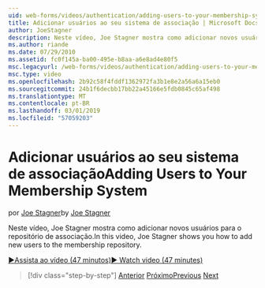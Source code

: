 ```yaml
---
uid: web-forms/videos/authentication/adding-users-to-your-membership-system
title: Adicionar usuários ao seu sistema de associação | Microsoft Docs
author: JoeStagner
description: Neste vídeo, Joe Stagner mostra como adicionar novos usuários para o repositório de associação.
ms.author: riande
ms.date: 07/29/2010
ms.assetid: fc0f145a-ba00-495e-b8aa-a6e8ad4e80f5
msc.legacyurl: /web-forms/videos/authentication/adding-users-to-your-membership-system
msc.type: video
ms.openlocfilehash: 2b92c58f4fddf1362972fa3b1e8e2a56a6a15eb0
ms.sourcegitcommit: 24b1f6decbb17bb22a45166e5fdb0845c65af498
ms.translationtype: MT
ms.contentlocale: pt-BR
ms.lasthandoff: 03/01/2019
ms.locfileid: "57059203"
---
```

<a name="adding-users-to-your-membership-system"></a><span data-ttu-id="8a9d8-103">Adicionar usuários ao seu sistema de associação</span><span class="sxs-lookup"><span data-stu-id="8a9d8-103">Adding Users to Your Membership System</span></span>
====================
<span data-ttu-id="8a9d8-104">por [Joe Stagner](https://github.com/JoeStagner)</span><span class="sxs-lookup"><span data-stu-id="8a9d8-104">by [Joe Stagner](https://github.com/JoeStagner)</span></span>

<span data-ttu-id="8a9d8-105">Neste vídeo, Joe Stagner mostra como adicionar novos usuários para o repositório de associação.</span><span class="sxs-lookup"><span data-stu-id="8a9d8-105">In this video, Joe Stagner shows you how to add new users to the membership repository.</span></span>

[<span data-ttu-id="8a9d8-106">&#9654;Assista ao vídeo (47 minutos)</span><span class="sxs-lookup"><span data-stu-id="8a9d8-106">&#9654; Watch video (47 minutes)</span></span>](https://channel9.msdn.com/Blogs/ASP-NET-Site-Videos/adding-users-to-your-membership-system)

> [!div class="step-by-step"]
> <span data-ttu-id="8a9d8-107">[Anterior](validating-users-with-the-login-control.md)
> [Próximo](logging-users-into-your-membership-system.md)</span><span class="sxs-lookup"><span data-stu-id="8a9d8-107">[Previous](validating-users-with-the-login-control.md)
[Next](logging-users-into-your-membership-system.md)</span></span>
